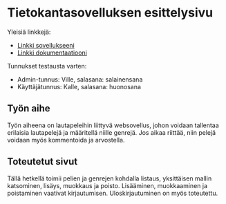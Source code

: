 # Tietokantasovelluksen esittelysivu

Yleisiä linkkejä:

* [Linkki sovellukseeni](http://vaalisto.users.cs.helsinki.fi/tsoha/)
* [Linkki dokumentaatiooni](/doc/dokumentaatio.pdf)

Tunnukset testausta varten:
* Admin-tunnus: Ville, salasana: salainensana
* Käyttäjätunnus: Kalle, salasana: huonosana

## Työn aihe

Työn aiheena on lautapeleihin liittyvä websovellus, johon voidaan tallentaa erilaisia lautapelejä ja määritellä niille genrejä. Jos aikaa riittää, niin pelejä voidaan myös kommentoida ja arvostella.

## Toteutetut sivut

Tällä hetkellä toimii pelien ja genrejen kohdalla listaus, yksittäisen mallin katsominen, lisäys, muokkaus ja poisto. Lisääminen, muokkaaminen ja poistaminen vaativat kirjautumisen. Uloskirjautuminen on myös toteutettu.